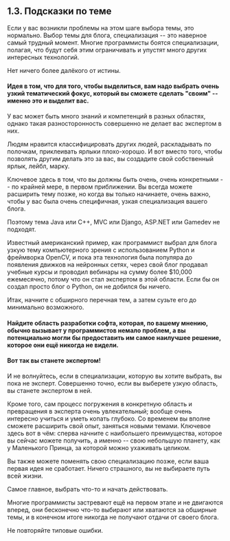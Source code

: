 ## 1.3. Подсказки по теме
Если у вас возникли проблемы на этом шаге выбора темы, это нормально. Выбор темы для блога, специализация -- это наверное самый трудный момент. Многие программисты боятся специализации, полагая, что будут себя этим ограничивать и упустят много других интересных технологий.

Нет ничего более далёкого от истины.

#### Идея в том, что для того, чтобы выделиться, вам надо выбрать очень узкий тематический фокус, который вы сможете сделать "своим" -- именно это и выделит вас.

У вас может быть много знаний и компетенций в разных областях, однако такая разносторонность совершенно не делает вас экспертом в них.

Людям нравится классифицировать других людей, раскладывать по полочкам, приклеивать ярлыки плохо-хорошо. И вот вместо того, чтобы позволять другим делать это за вас, вы создадите свой собственный ярлык, лейбл, марку.

Ключевое здесь в том, что вы должны быть очень, очень конкретными -- по крайней мере, в первом приближении. Вы всегда можете расширить тему позже, но когда вы только начинаете, очень важно, чтобы у вас была очень специфичная, узкая специализация вашего блога.

Поэтому тема Java или C++, MVC или Django, ASP.NET или Gamedev не подходят.

Известный американский пример, как программист выбрал для блога узкую тему компьютерного зрения с использованием Python и фреймворка OpenCV, и пока эта технология была популяра до появления движков на нейронных сетях, через свой блог продавал учебные курсы и проводил вебинары на сумму более $10,000 ежемесячно, потому что он стал экспертом в этой области. Если бы он создал просто блог о Python, он не добился бы ничего.

Итак, начните с обширного перечная тем, а затем сузьте его до минимально возможного.
#### Найдите область разработки софта, которая, по вашему мнению, обычно вызывает у программистов немало проблем, а вы потенциально могли бы предоставить им самое наилучшее решение, которое они ещё никогда не видели.

#### Вот так вы станете экспертом!

И не волнуйтесь, если в специализации, которую вы хотите выбрать, вы пока не эксперт. Совершенно точно, если вы выберете узкую область, вы станете экспертом в ней.

Кроме того, сам процесс погружения в конкретную область и превращения в эксперта очень увлекательный; вообще очень интересно учиться и уметь копать глубоко. Со временем вы вполне сможете расширить свой опыт, заняться новыми темами. Ключевое здесь вот в чём: сперва начните с наибольшего преимущества, которое вы сейчас можете получить, а именно -- свою небольшую планету, как у Маленького Принца, за которой можно ухаживать целиком.

Вы также можете поменять свою специализацию позже, если ваша первая идея не сработает. Ничего страшного, вы не выбираете путь всей жизни.

Самое главное, выбрать что-то и начать действовать.

Многие программисты застревают ещё на первом этапе и не двигаются вперед, они бесконечно что-то выбирают или хватаются за обширные темы, и в конечном итоге никогда не получают отдачи от своего блога.

Не повторяйте типовые ошибки.
